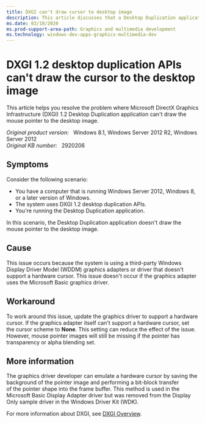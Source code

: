 ```yaml
---
title: DXGI can't draw cursor to desktop image
description: This article discusses that a Desktop Duplication application running on Windows Serve 2012 that uses the DXGI 1.2 desktop duplication APIs doesn't draw the cursor to the desktop image. Provides a workaround.
ms.date: 03/10/2020
ms.prod-support-area-path: Graphics and multimedia development
ms.technology: windows-dev-apps-graphics-multimedia-dev
---
```

# DXGI 1.2 desktop duplication APIs can't draw the cursor to the desktop image

This article helps you resolve the problem where Microsoft DirectX Graphics Infrastructure (DXGI) 1.2 Desktop Duplication application can't draw the mouse pointer to the desktop image.

_Original product version:_ &nbsp; Windows 8.1, Windows Server 2012 R2, Windows Server 2012  
_Original KB number:_ &nbsp; 2920206

## Symptoms

Consider the following scenario:

- You have a computer that is running Windows Server 2012, Windows 8, or a later version of Windows.
- The system uses DXGI 1.2 desktop duplication APIs.
- You're running the Desktop Duplication application.

In this scenario, the Desktop Duplication application doesn't draw the mouse pointer to the desktop image.

## Cause

This issue occurs because the system is using a third-party Windows Display Driver Model (WDDM) graphics adapters or driver that doesn't support a hardware cursor. This issue doesn't occur if the graphics adapter uses the Microsoft Basic graphics driver.

## Workaround

To work around this issue, update the graphics driver to support a hardware cursor. If the graphics adapter itself can't support a hardware cursor, set the cursor scheme to **None**. This setting can reduce the effect of the issue. However, mouse pointer images will still be missing if the pointer has transparency or alpha blending set.

## More information

The graphics driver developer can emulate a hardware cursor by saving the background of the pointer image and performing a bit-block transfer of the pointer shape into the frame buffer. This method is used in the Microsoft Basic Display Adapter driver but was removed from the Display Only sample driver in the Windows Driver Kit (WDK).

For more information about DXGI, see [DXGI Overview](/windows/win32/direct3ddxgi/d3d10-graphics-programming-guide-dxgi).
